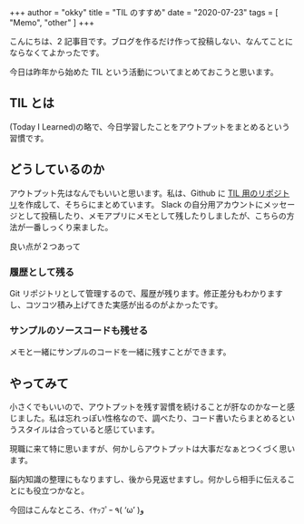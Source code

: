 +++
author = "okky"
title = "TIL のすすめ"
date = "2020-07-23"
tags = [
  "Memo",
  "other"
]
+++

こんにちは、2 記事目です。ブログを作るだけ作って投稿しない、なんてことにならなくてよかったです。

今日は昨年から始めた TIL という活動についてまとめておこうと思います。

## TIL とは

(Today I Learned)の略で、今日学習したことをアウトプットをまとめるという習慣です。

## どうしているのか

アウトプット先はなんでもいいと思います。私は、Github に [TIL 用のリポジトリ](https://github.com/okimurak/til)を作成して、そちらにまとめています。
Slack の自分用アカウントにメッセージとして投稿したり、メモアプリにメモとして残したりしましたが、こちらの方法が一番しっくり来ました。

良い点が２つあって

### 履歴として残る

Git リポジトリとして管理するので、履歴が残ります。修正差分もわかりますし、コツコツ積み上げてきた実感が出るのがよかったです。

### サンプルのソースコードも残せる

メモと一緒にサンプルのコードを一緒に残すことができます。

## やってみて

小さくでもいいので、アウトプットを残す習慣を続けることが肝なのかなーと感じました。私は忘れっぽい性格なので、調べたり、コード書いたらまとめるというスタイルは合っていると感じています。

現職に来て特に思いますが、何かしらアウトプットは大事だなぁとつくづく思います。

脳内知識の整理にもなりますし、後から見返せますし。何かしら相手に伝えることにも役立つかなと。

今回はこんなところ、ｲﾔｯﾌﾟｰ ٩( ‘ω’ )و
